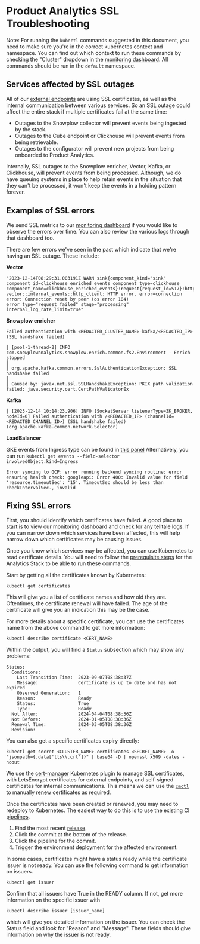 <!--

**Table of Contents**

[TOC]
Service: product_analytics
-->

# Product Analytics SSL Troubleshooting

Note: For running the `kubectl` commands suggested in this document, you need to make sure you're in the correct kubernetes
context and namespace. You can find out which context to run these commands by checking the "Cluster" dropdown in the
[monitoring dashboard](https://dashboards.gitlab.net/d/da6cf9ea-d593-41ed-91c5-8536fd15c2fa/product-analytics-service-health?viewPanel=25&orgId=1&refresh=5m).
All commands should be run in the `default` namespace.

## Services affected by SSL outages

All of our [external endpoints](https://gitlab.com/gitlab-org/analytics-section/product-analytics/analytics-stack/-/blob/main/docs/architecture.md) are using SSL certificates, as well as the internal communication between various services.
So an SSL outage could affect the entire stack if multiple certificates fail at the same time:

- Outages to the Snowplow collector will prevent events being ingested by the stack.
- Outages to the Cube endpoint or Clickhouse will prevent events from being retrievable.
- Outages to the configurator will prevent new projects from being onboarded to Product Analytics.

Internally, SSL outages to the Snowplow enricher, Vector, Kafka, or Clickhouse, will prevent events from being processed.
Although, we do have queuing systems in place to help retain events in the situation that they can't be processed, it
won't keep the events in a holding pattern forever.

## Examples of SSL errors

We send SSL metrics to our [monitoring dashboard](https://dashboards.gitlab.net/d/da6cf9ea-d593-41ed-91c5-8536fd15c2fa/fe5b2275-5e92-58a0-a397-d2bdf8cd2e18)
if you would like to observe the errors over time. You can also review the various logs through that dashboard too.

There are few errors we've seen in the past which indicate that we're having an SSL outage. These include:

**Vector**

```
"2023-12-14T08:29:31.003191Z WARN sink{component_kind="sink" component_id=clickhouse_enriched_events component_type=clickhouse component_name=clickhouse_enriched_events}:request{request_id=517}:http: vector::internal_events::http_client: HTTP error. error=connection error: Connection reset by peer (os error 104) error_type="request_failed" stage="processing" internal_log_rate_limit=true"
```

**Snowplow enricher**

```
Failed authentication with <REDACTED_CLUSTER_NAME>-kafka/<REDACTED_IP> (SSL handshake failed)
```

```
│ [pool-1-thread-2] INFO com.snowplowanalytics.snowplow.enrich.common.fs2.Environment - Enrich stopped                                                                                                      │
│ org.apache.kafka.common.errors.SslAuthenticationException: SSL handshake failed                                                                                                                           │
│ Caused by: javax.net.ssl.SSLHandshakeException: PKIX path validation failed: java.security.cert.CertPathValidatorEx
```

**Kafka**

```
│ [2023-12-14 10:14:23,906] INFO [SocketServer listenerType=ZK_BROKER, nodeId=0] Failed authentication with /<REDACTED_IP> (channelId=<REDACTED_CHANNEL_ID>) (SSL handshake failed) (org.apache.kafka.common.network.Selector)
```

**LoadBalancer**

GKE events from Ingress type can be found in [this panel](https://dashboards.gitlab.net/d/da6cf9ea-d593-41ed-91c5-8536fd15c2fa/product-analytics-service-health?viewPanel=25)
Alternatively, you can run `kubectl get events --field-selector involvedObject.kind=Ingress`

```
Error syncing to GCP: error running backend syncing routine: error ensuring health check: googleapi: Error 400: Invalid value for field 'resource.timeoutSec': '15'. TimeoutSec should be less than checkIntervalSec., invalid
```

## Fixing SSL errors

First, you should identify which certificates have failed. A good place to [start](#examples-of-ssl-errors) is to view
our monitoring dashboard and check for any telltale logs. If you can narrow down which services have been affected, this
will help narrow down which certificates may be causing issues.

Once you know which services may be affected, you can use Kubernetes to read certificate details. You will need to follow
the [prerequisite steps](https://gitlab.com/gitlab-org/analytics-section/product-analytics/analytics-stack/-/blob/main/docs/installation.md?ref_type=heads#prerequisites)
for the Analytics Stack to be able to run these commands.

Start by getting all the certificates known by Kubernetes:

```shell
kubectl get certificates
```

This will give you a list of certificate names and how old they are. Oftentimes, the certificate renewal will have failed.
The age of the certificate will give you an indication this may be the case.

For more details about a specific certificate, you can use the certificates name from the above command to get more
information:

```shell
kubectl describe certificate <CERT_NAME>
```

Within the output, you will find a `Status` subsection which may show any problems:

```text
Status:
  Conditions:
    Last Transition Time:  2023-09-07T08:38:37Z
    Message:               Certificate is up to date and has not expired
    Observed Generation:   1
    Reason:                Ready
    Status:                True
    Type:                  Ready
  Not After:               2024-04-04T08:38:36Z
  Not Before:              2024-01-05T08:38:36Z
  Renewal Time:            2024-03-05T08:38:36Z
  Revision:                3
```

You can also get a specific certificates expiry directly:

```shell
kubectl get secret <CLUSTER_NAME>-certificates-<SECRET_NAME> -o "jsonpath={.data['tls\\.crt']}" | base64 -D | openssl x509 -dates -noout
```

We use the [cert-manager](https://cert-manager.io/docs/) Kubernetes plugin to manage SSL certificates, with LetsEncrypt
certificates for external endpoints, and self-signed certificates for internal communications. This means we can use the
[`cmctl`](https://cert-manager.io/docs/reference/cmctl) to manually [renew](https://cert-manager.io/docs/reference/cmctl/#renew)
certificates as required.

Once the certificates have been created or renewed, you may need to redeploy to Kubernetes. The easiest way to do this is
to use the existing [CI pipelines](https://gitlab.com/gitlab-org/analytics-section/product-analytics/analytics-stack/-/pipelines).

1. Find the most recent [release](https://gitlab.com/gitlab-org/analytics-section/product-analytics/analytics-stack/-/releases).
1. Click the commit at the bottom of the release.
1. Click the pipeline for the commit.
1. Trigger the environment deployment for the affected environment.

In some cases, certificates might have a status ready while the certificate issuer is not ready. You can use the following
command to get information on issuers.

```shell
kubectl get issuer
```

Confirm that all issuers have True in the READY column. If not, get more information on the specific issuer with

```shell
kubectl describe issuer [issuer_name]
```

which will give you detailed information on the issuer. You can check the Status field and look for "Reason" and "Message".
These fields should give information on why the issuer is not ready.
